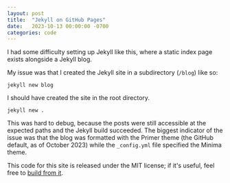 ```yaml
---
layout: post
title:  "Jekyll on GitHub Pages"
date:   2023-10-13 00:00:00 -0700
categories: code
---
```

I had some difficulty setting up Jekyll like this, where a static index page exists alongside a Jekyll blog.

My issue was that I created the Jekyll site in a subdirectory (`/blog`) like so:

```
jekyll new blog
```

I should have created the site in the root directory.

```
jekyll new .
```

This was hard to debug, because the posts were still accessible at the expected paths and the Jekyll build succeeded.
The biggest indicator of the issue was that the blog was formatted with the Primer theme (the GitHub default, as of October 2023) while the `_config.yml` file specified the Minima theme.

This code for this site is released under the MIT license; if it's useful, feel free to [build from it](https://github.com/levon003/levon003.github.io).
